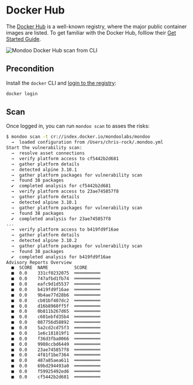# Docker Hub

The [Docker Hub](https://hub.docker.com/) is a well-known registry, where the major public container images are listed. To get familiar with the Docker Hub, folllow their [Get Started Guide](https://docs.docker.com/docker-hub/).

![Mondoo Docker Hub scan from CLI](../../assets/videos/docker-hub-scan.gif)

## Precondition

Install the `docker` CLI and [login to the registry](https://docs.docker.com/engine/reference/commandline/login/):

```bash
docker login
```

## Scan

Once logged in, you can run `mondoo scan` to asses the risks:

```bash
$ mondoo scan -t cr://index.docker.io/mondoolabs/mondoo
  →  loaded configuration from /Users/chris-rock/.mondoo.yml
Start the vulnerability scan:
  →  resolve asset connections
  →  verify platform access to cf5442b2d681
  →  gather platform details
  →  detected alpine 3.10.1
  →  gather platform packages for vulnerability scan
  →  found 38 packages
  ✔  completed analysis for cf5442b2d681
  →  verify platform access to 23ae745857f8
  →  gather platform details
  →  detected alpine 3.10.1
  →  gather platform packages for vulnerability scan
  →  found 38 packages
  ✔  completed analysis for 23ae745857f8
...
  →  verify platform access to b419fd9f16ae
  →  gather platform details
  →  detected alpine 3.10.2
  →  gather platform packages for vulnerability scan
  →  found 38 packages
  ✔  completed analysis for b419fd9f16ae
Advisory Reports Overview
  ■  SCORE  NAME          SCORE       
  ■  0.0    331cf0232075  ══════════  
  ■  0.0    747afbd1fb74  ══════════  
  ■  0.0    eafc9d1d5537  ══════════  
  ■  0.0    b419fd9f16ae  ══════════  
  ■  0.0    9b4ae77d28b6  ══════════  
  ■  0.0    cb01bf407dc2  ══════════  
  ■  0.0    d16b8960ff5f  ══════════  
  ■  0.0    0b811b267d65  ══════════  
  ■  0.0    c601ebfd35b4  ══════════  
  ■  0.0    087756d58892  ══════════  
  ■  0.0    5a2cd2cd75f3  ══════════  
  ■  0.0    1e6c181819f1  ══════════  
  ■  0.0    f36d3fba0066  ══════════  
  ■  0.0    9908ccbd6449  ══════════  
  ■  0.0    23ae745857f8  ══════════  
  ■  0.0    4f81f1be7364  ══════════  
  ■  0.0    487a85aea611  ══════════  
  ■  0.0    69bd294493a0  ══════════  
  ■  0.0    f59925492ed6  ══════════  
  ■  0.0    cf5442b2d681  ══════════  
```